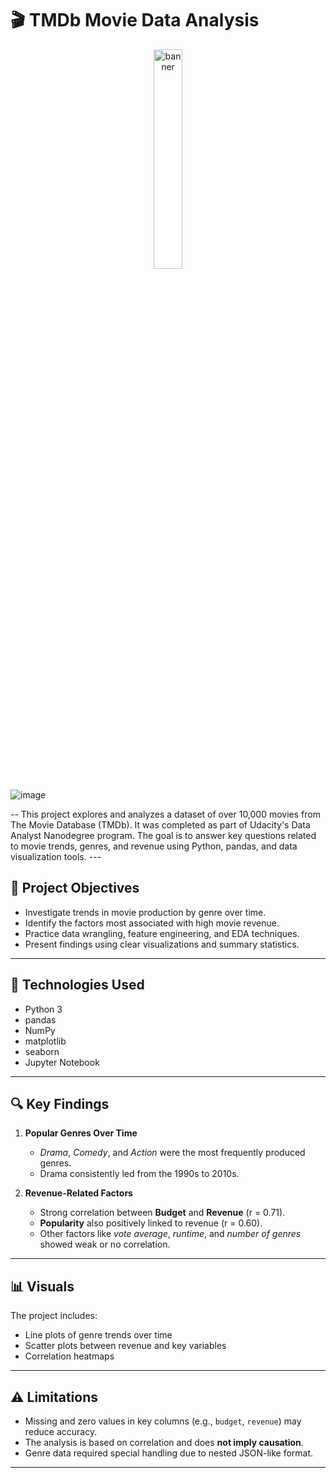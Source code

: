 # 🎬 TMDb Movie Data Analysis

<p align="center">
  <img src="https://github.com/user-attachments/assets/e80fc584-8894-451e-989d-30f7a31ef42d" alt="banner" width="30%">
  
  ![image](https://github.com/user-attachments/assets/e80fc584-8894-451e-989d-30f7a31ef42d)

</p>
--
This project explores and analyzes a dataset of over 10,000 movies from The Movie Database (TMDb). It was completed as part of Udacity's Data Analyst Nanodegree program. The goal is to answer key questions related to movie trends, genres, and revenue using Python, pandas, and data visualization tools.
---

## 📌 Project Objectives

- Investigate trends in movie production by genre over time.
- Identify the factors most associated with high movie revenue.
- Practice data wrangling, feature engineering, and EDA techniques.
- Present findings using clear visualizations and summary statistics.

---
## 🧪 Technologies Used

- Python 3
- pandas
- NumPy
- matplotlib
- seaborn
- Jupyter Notebook

---

## 🔍 Key Findings

1. **Popular Genres Over Time**  
   - *Drama*, *Comedy*, and *Action* were the most frequently produced genres.
   - Drama consistently led from the 1990s to 2010s.
  
2. **Revenue-Related Factors**  
   - Strong correlation between **Budget** and **Revenue** (r = 0.71).
   - **Popularity** also positively linked to revenue (r = 0.60).
   - Other factors like *vote average*, *runtime*, and *number of genres* showed weak or no correlation.

---

## 📊 Visuals

The project includes:
- Line plots of genre trends over time
- Scatter plots between revenue and key variables
- Correlation heatmaps

---

## ⚠️ Limitations

- Missing and zero values in key columns (e.g., `budget`, `revenue`) may reduce accuracy.
- The analysis is based on correlation and does **not imply causation**.
- Genre data required special handling due to nested JSON-like format.

---

